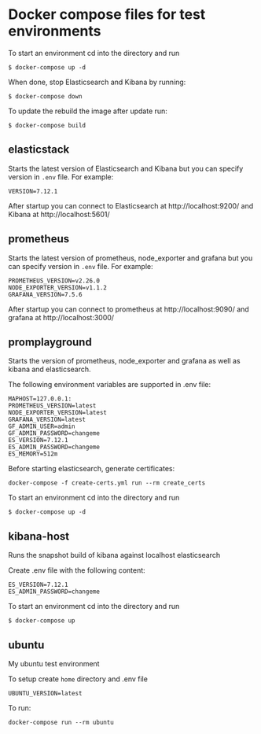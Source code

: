 # Docker compose files for test environments

To start an environment cd into the directory and run

```
$ docker-compose up -d
```


When done, stop Elasticsearch and Kibana by running:

```
$ docker-compose down
```

To update the rebuild the image after update run:

```
$ docker-compose build
```

## elasticstack

Starts the latest version of Elasticsearch and Kibana but you can specify version
in `.env` file. For example:
```
VERSION=7.12.1
```

After startup you can connect to Elasticsearch at http://localhost:9200/ and
Kibana at http://localhost:5601/


## prometheus

Starts the latest version of prometheus, node_exporter and grafana but you can specify version
in `.env` file. For example:
```
PROMETHEUS_VERSION=v2.26.0
NODE_EXPORTER_VERSION=v1.1.2
GRAFANA_VERSION=7.5.6
```

After startup you can connect to prometheus at http://localhost:9090/ and
grafana at http://localhost:3000/

## promplayground

Starts the  version of prometheus, node_exporter and grafana as well as kibana and elasticsearch.

The following environment variables are supported in .env file:
```
MAPHOST=127.0.0.1:
PROMETHEUS_VERSION=latest
NODE_EXPORTER_VERSION=latest
GRAFANA_VERSION=latest
GF_ADMIN_USER=admin
GF_ADMIN_PASSWORD=changeme
ES_VERSION=7.12.1
ES_ADMIN_PASSWORD=changeme
ES_MEMORY=512m
```

Before starting elasticsearch, generate certificates:
```
docker-compose -f create-certs.yml run --rm create_certs
```

To start an environment cd into the directory and run

```
$ docker-compose up -d
```

## kibana-host

Runs the snapshot build of kibana against localhost elasticsearch

Create .env file with the following content:
```
ES_VERSION=7.12.1
ES_ADMIN_PASSWORD=changeme
```

To start an environment cd into the directory and run

```
$ docker-compose up
```

## ubuntu

My ubuntu test environment

To setup create `home` directory and .env file
```
UBUNTU_VERSION=latest
```

To run:
```
docker-compose run --rm ubuntu  
```
